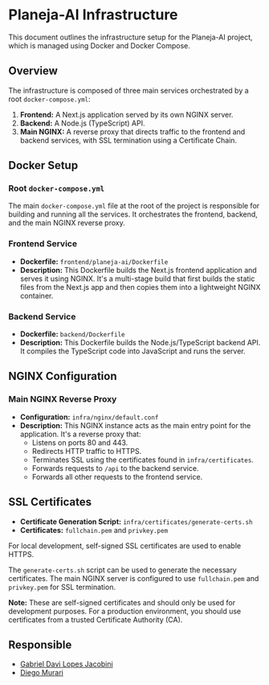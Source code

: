 # Planeja-AI Infrastructure

This document outlines the infrastructure setup for the Planeja-AI project, which is managed using Docker and Docker Compose.

## Overview

The infrastructure is composed of three main services orchestrated by a root `docker-compose.yml`:

1.  **Frontend:** A Next.js application served by its own NGINX server.
2.  **Backend:** A Node.js (TypeScript) API.
3.  **Main NGINX:** A reverse proxy that directs traffic to the frontend and backend services, with SSL termination using a Certificate Chain.

## Docker Setup

### Root `docker-compose.yml`

The main `docker-compose.yml` file at the root of the project is responsible for building and running all the services. It orchestrates the frontend, backend, and the main NGINX reverse proxy.

### Frontend Service

-   **Dockerfile:** `frontend/planeja-ai/Dockerfile`
-   **Description:** This Dockerfile builds the Next.js frontend application and serves it using NGINX. It's a multi-stage build that first builds the static files from the Next.js app and then copies them into a lightweight NGINX container.

### Backend Service

-   **Dockerfile:** `backend/Dockerfile`
-   **Description:** This Dockerfile builds the Node.js/TypeScript backend API. It compiles the TypeScript code into JavaScript and runs the server.

## NGINX Configuration

### Main NGINX Reverse Proxy

-   **Configuration:** `infra/nginx/default.conf`
-   **Description:** This NGINX instance acts as the main entry point for the application. It's a reverse proxy that:
    -   Listens on ports 80 and 443.
    -   Redirects HTTP traffic to HTTPS.
    -   Terminates SSL using the certificates found in `infra/certificates`.
    -   Forwards requests to `/api` to the backend service.
    -   Forwards all other requests to the frontend service.

## SSL Certificates

-   **Certificate Generation Script:** `infra/certificates/generate-certs.sh`
-   **Certificates:** `fullchain.pem` and `privkey.pem`

For local development, self-signed SSL certificates are used to enable HTTPS.

The `generate-certs.sh` script can be used to generate the necessary certificates. The main NGINX server is configured to use `fullchain.pem` and `privkey.pem` for SSL termination.

**Note:** These are self-signed certificates and should only be used for development purposes. For a production environment, you should use certificates from a trusted Certificate Authority (CA).

## Responsible

- [Gabriel Davi Lopes Jacobini](https://www.linkedin.com/in/gabriel-davi-lopes-jacobini-57168a272/)
- [Diego Murari](https://www.linkedin.com/in/diego-murari/)
